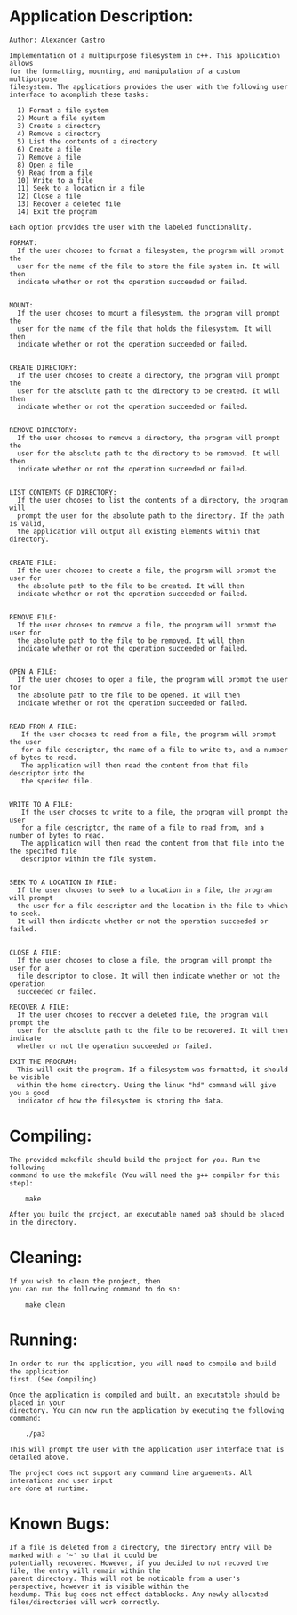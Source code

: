 # Application Description:

    Author: Alexander Castro
    
    Implementation of a multipurpose filesystem in c++. This application allows
    for the formatting, mounting, and manipulation of a custom multipurpose 
    filesystem. The applications provides the user with the following user 
    interface to acomplish these tasks:
    
      1) Format a file system
      2) Mount a file system
      3) Create a directory
      4) Remove a directory
      5) List the contents of a directory
      6) Create a file
      7) Remove a file
      8) Open a file
      9) Read from a file
      10) Write to a file
      11) Seek to a location in a file
      12) Close a file
      13) Recover a deleted file
      14) Exit the program
    
    Each option provides the user with the labeled functionality.
    
    FORMAT:
      If the user chooses to format a filesystem, the program will prompt the
      user for the name of the file to store the file system in. It will then
      indicate whether or not the operation succeeded or failed.
    
    
    MOUNT:
      If the user chooses to mount a filesystem, the program will prompt the
      user for the name of the file that holds the filesystem. It will then
      indicate whether or not the operation succeeded or failed.
    
    
    CREATE DIRECTORY:
      If the user chooses to create a directory, the program will prompt the
      user for the absolute path to the directory to be created. It will then
      indicate whether or not the operation succeeded or failed.


    REMOVE DIRECTORY:
      If the user chooses to remove a directory, the program will prompt the
      user for the absolute path to the directory to be removed. It will then
      indicate whether or not the operation succeeded or failed.
    
    
    LIST CONTENTS OF DIRECTORY:
      If the user chooses to list the contents of a directory, the program will
      prompt the user for the absolute path to the directory. If the path is valid, 
      the application will output all existing elements within that directory.
    
    
    CREATE FILE:
      If the user chooses to create a file, the program will prompt the user for
      the absolute path to the file to be created. It will then
      indicate whether or not the operation succeeded or failed.
    
    
    REMOVE FILE:
      If the user chooses to remove a file, the program will prompt the user for
      the absolute path to the file to be removed. It will then
      indicate whether or not the operation succeeded or failed.
    
    
    OPEN A FILE:
      If the user chooses to open a file, the program will prompt the user for
      the absolute path to the file to be opened. It will then
      indicate whether or not the operation succeeded or failed.


    READ FROM A FILE:
       If the user chooses to read from a file, the program will prompt the user
       for a file descriptor, the name of a file to write to, and a number of bytes to read.
       The application will then read the content from that file descriptor into the
       the specifed file.
    
    
    WRITE TO A FILE:
       If the user chooses to write to a file, the program will prompt the user
       for a file descriptor, the name of a file to read from, and a number of bytes to read.
       The application will then read the content from that file into the the specifed file
       descriptor within the file system.
    
    
    SEEK TO A LOCATION IN FILE:
      If the user chooses to seek to a location in a file, the program will prompt
      the user for a file descriptor and the location in the file to which to seek.
      It will then indicate whether or not the operation succeeded or failed.
    
    
    CLOSE A FILE:
      If the user chooses to close a file, the program will prompt the user for a
      file descriptor to close. It will then indicate whether or not the operation
      succeeded or failed.
    
    RECOVER A FILE:
      If the user chooses to recover a deleted file, the program will prompt the
      user for the absolute path to the file to be recovered. It will then indicate
      whether or not the operation succeeded or failed.
    
    EXIT THE PROGRAM:
      This will exit the program. If a filesystem was formatted, it should be visible
      within the home directory. Using the linux "hd" command will give you a good 
      indicator of how the filesystem is storing the data.

# Compiling:

	The provided makefile should build the project for you. Run the following 
	command to use the makefile (You will need the g++ compiler for this step):

		make
	
	After you build the project, an executable named pa3 should be placed in the directory.

# Cleaning:

	If you wish to clean the project, then 
	you can run the following command to do so:
		
		make clean

# Running:
    
    In order to run the application, you will need to compile and build the application
    first. (See Compiling)
    
    Once the application is compiled and built, an executatble should be placed in your
    directory. You can now run the application by executing the following command:
    
        ./pa3
    
    This will prompt the user with the application user interface that is detailed above.
    
    The project does not support any command line arguements. All interations and user input
    are done at runtime.

# Known Bugs:

    If a file is deleted from a directory, the directory entry will be marked with a '~' so that it could be
    potentially recovered. However, if you decided to not recoved the file, the entry will remain within the
    parent directory. This will not be noticable from a user's  perspective, however it is visible within the
    hexdump. This bug does not effect datablocks. Any newly allocated files/directories will work correctly.
